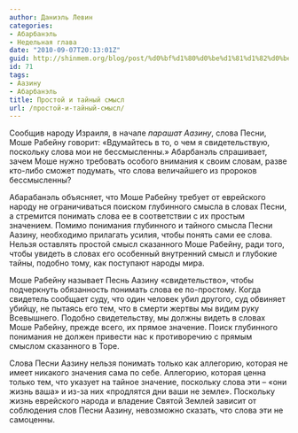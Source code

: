 ```yaml
---
author: Даниэль Левин
categories:
- Абарбанэль
- Недельная глава
date: "2010-09-07T20:13:01Z"
guid: http://shinmem.org/blog/post/%d0%bf%d1%80%d0%be%d1%81%d1%82%d0%be%d0%b9-%d0%b8-%d1%82%d0%b0%d0%b9%d0%bd%d1%8b%d0%b9-%d1%81%d0%bc%d1%8b%d1%81%d0%bb
id: 71
tags:
- Аазину
- Абарбанэль
title: Простой и тайный смысл
url: /простой-и-тайный-смысл/
---
```

<!--more-->

Сообщив народу Израиля, в начале _парашат Аазину_, слова Песни, Моше Рабейну говорит: «Вдумайтесь в то, о чем я свидетельствую, поскольку слова мои не бессмысленны.» Абарбанэль спрашивает, зачем Моше нужно требовать особого внимания к своим словам, разве кто-либо сможет подумать, что слова величайшего из пророков бессмысленны?

Абарабанэль объясняет, что Моше Рабейну требует от еврейского народу не ограничиваться поиском глубинного смысла в словах Песни, а стремится понимать слова ее в соответствии с их простым значением. Помимо понимания глубинного и тайного смысла Песни Аазину, необходимо прилагать усилия, чтобы понять сами ее слова. Нельзя оставлять простой смысл сказанного Моше Рабейну, ради того, чтобы увидеть в словах его особенный внутренний смысл и глубокие тайны, подобно тому, как поступают народы мира.

Моше Рабейну называет Песнь Аазину «свидетельство», чтобы подчеркнуть обязанность понимать слова ее по-простому. Когда свидетель сообщает суду, что один человек убил другого, суд обвиняет убийцу, не пытаясь его тем, что в смерти жертвы мы видим руку Всевышнего. Подобно свидетельству, мы должны видеть в словах Моше Рабейну, прежде всего, их прямое значение. Поиск глубинного понимания не должен привести нас к противоречию с прямым смыслом сказанного в Торе.

Слова Песни Аазину нельзя понимать только как аллегорию, которая не имеет никакого значения сама по себе. Аллегорию, которая ценна только тем, что указует на тайное значение, поскольку слова эти &#8211; «они жизнь ваша» и из-за них «продлятся дни ваши не земле». Поскольку жизнь еврейского народа и владение Святой Землей зависит от соблюдения слов Песни Аазину, невозможно сказать, что слова эти не самоценны.